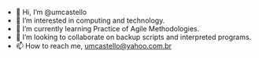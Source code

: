 - 👋 Hi, I’m @umcastello
- 👀 I’m interested in computing and technology.
- 🌱 I’m currently learning Practice of Agile Methodologies.
- 💞️ I’m looking to collaborate on backup scripts and interpreted programs.
- 📫 How to reach me, umcastello@yahoo.com.br

<!---
umcastello/umcastello is a ✨ special ✨ repository because its `README.md` (this file) appears on your GitHub profile.
You can click the Preview link to take a look at your changes.
--->
